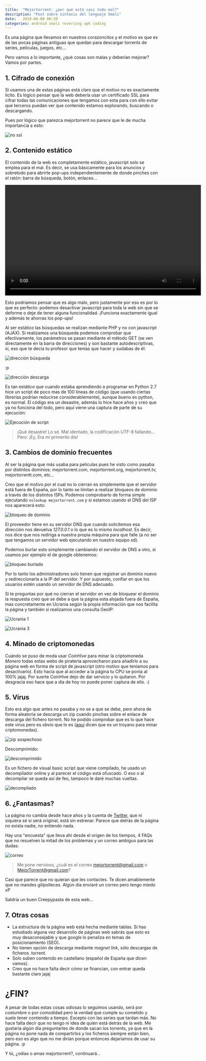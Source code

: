 ```yaml
---
title:  "Mejortorrent: ¿por qué está casi todo mal?"
description: "Post sobre sintaxis del lenguaje Smali"
date:   2019-06-08 00:20
categories: android smali reversing apk coding
---
```


Es una página que llevamos en nuestros corazoncitos y el motivo es que es de las pocas
páginas antiguas que quedan para descargar torrents de series, peliculas, juegos, etc...

Pero vamos a lo importante, ¿qué cosas son malas y deberían mejorar? Vamos por partes.

## 1. Cifrado de conexión

Si usamos una de estas páginas está claro que el motivo no es exactamente lícito. 
Es lógico pensar que la web debería usar un certificado SSL para cifrar todas las 
comunicaciones que tengamos con esta para con ello evitar que terceros puedan ver que
contenido estamos explorando, buscando o descargando.

Pues por lógico que parezca mejortorrent no parece que le de mucha importancia a esto:

![no ssl]({{site.url}}/assets/mejortorrent/noenc.png)

## 2. Contenido estático

El contenido de la web es completamente estático, javascript solo se emplea para el mal.
Es decir, se usa básicamente para los anuncios y sobretodo para abrirte pop-ups
independientemente de donde pinches con el ratón: barra de búsqueda, botón, enlaces...

<video width="640" height="360" controls>
    <source src="{{site.url}}/assets/mejortorrent/busqueda.mp4" type="video/mp4">
    Your browser does not support the video tag.
</video>

Esto podríamos pensar que es algo malo, pero justamente por eso es por lo que es
perfecto: podemos desactivar javascript para toda la web sin que se deforme o deje de 
tener alguna funcionalidad. ¡Funciona exactamente igual y además  te ahorras los 
pop-ups!

Al ser estático las búsquedas se realizan mediante PHP y no con javascript (AJAX).
Si realizamos una búsqueda podemos comprobar que efectivamente, los parámetros se pasan
mediante el método GET (se ven directamente en la barra de direcciones) y son bastante
autodescriptivas, sí, eso que te decía tu profesor que tenías que hacer y sudabas de él:

![dirección búsqueda]({{site.url}}/assets/mejortorrent/direccion.png) 

:p

![dirección descarga]({{site.url}}/assets/mejortorrent/direccion2.png)

Es tan estático que cuando estaba aprendiendo a programar en Python 2.7 hice un script
de poco mas de 100 líneas de código (que usando ciertas librerías podrían reducirse 
considerablemente), aunque bueno es python, es normal. El código era un desastre, además lo hice hace años y creo que ya no funciona del todo, pero aquí viene
una captura de parte de su ejecución:

![Ejecución de script]({{site.url}}/assets/mejortorrent/script.png)

> ¡Qué desastre! Lo sé. Mal identado, la codificación UTF-8 fallando... Pero: ¡Ey,
> Era mi primerito día!

## 3. Cambios de dominio frecuentes

Al ser la página que más usaba para peliculas pues he visto como pasaba por distintos 
dominios: mejortorrent.com, mejortorrent.org, mejortorrent.tv, mejortorrentt.com, etc...

Creo que el motivo por el cual no lo cierran es simplemente que el servidor está fuera
de España, por lo tanto se limitan a realizar bloqueos de dominio a través de los 
distintos ISPs. Podemos comprobarlo de forma simple ejecutando `nslookup mejortorrent.com` y si estamos usando el DNS del ISP nos aparecerá esto:

![bloqueo de dominio]({{site.url}}/assets/mejortorrent/bloqueo.png)

El proveedor tiene en su servidor DNS que cuando solicitemos esa dirección nos devuelva *127.0.0.1* o lo que es lo mismo *localhost*. Es decir, nos dice que nos rediriga a nuestra propia máquina para que falle (a no ser que tengamos un servidor web ejecutando en nuestro equipo xd).

Podemos burlar esto simplemente cambiando el servidor de DNS a otro, si usamos por ejemplo el de google obtenemos:

![bloqueo burlado]({{site.url}}/assets/mejortorrent/desbloqueo.png)

 Por lo tanto los administradores solo tienen que registrar un dominio
nuevo y redireccionarla a la IP del servidor. Y por supuesto, confiar en que los 
usuarios estén usando un servidor de DNS adecuado.

Si te preguntas por qué no cierran el servidor en vez de bloquear el dominio la 
respuesta creo que se debe a que la página esta alojada fuera de España, mas 
concretamente en Ucrania según la propia información que nos facilita la página y
también si realizamos una consulta GeoIP:

![Ucrania 1]({{site.url}}/assets/mejortorrent/ukr1.png)

![Ucrania 3]({{site.url}}/assets/mejortorrent/ukr3.png)

## 4. Minado de criptomonedas

Cuándo se puso de moda usar *CoinHive* para minar la criptomoneda *Monero* todas estas
webs de piratería aprovecharon para añadirlo a su página web en forma de script de 
javascript (otro motivo que teníamos para desactivarlo). Esto hacía que al acceder a la
página tu CPU se ponía al 100% jajaj. Por suerte CoinHive dejo de dar servicio y lo
quitaron. Por desgracia eso hace que a día de hoy no puede poner captura de ello. :(


## 5. Virus

Esto era algo que antes no pasaba y no se a que se debe, pero ahora de forma aleatoria
se descarga un zip cuando pinchas sobre el enlace de descarga del fichero torrent. No
he podido comprobar que es lo que hace este virus pero es obvio que lo es 
([aquí](https://www.mediavida.com/foro/hard-soft/troyano-minador-617386) dicen que es
un troyano para minar criptomonedas).

![zip sospechoso]({{site.url}}/assets/mejortorrent/virus1.png)

Descomprimido:

![descomprimido]({{site.url}}/assets/mejortorrent/virus2.png)

Es un fichero de visual basic script que viene compilado, he usado un decompilador 
online y al parecer el código está ofuscado. O eso o al decompilar se queda así de
feo, tampoco le daré muchas vueltas.

![decompilado]({{site.url}}/assets/mejortorrent/virus3.png)

## 6. ¿Fantasmas?
La página no cambia desde hace años y la cuenta de 
[Twitter](https://twitter.com/MejorTorrent), que ni siquiera sé si será original, está
sin estrenar. Parece que detrás de la página no exista nadie, no entiendo nada. 

Hay una "encuesta" que lleva ahí desde el origen de los tiempos, 4 FAQs que no resuelven
la mitad de los problemas y un correo ambiguo para las dudas:

![correo]({{site.url}}/assets/mejortorrent/para_mandar.jpg)

> Me pone nervioso, ¿cuál es el correo mejortorrent@gmail.com o MejorTorrent@gmail.com?

Casi que parece que no quieran que les contactes. Te dicen amablemente que no mandes 
gilipolleces. Algún día enviaré un correo pero tengo miedo xP

Saldría un buen Creepypasta de esta web...

## 7. Otras cosas

* La estructura de la página web está hecha mediante tablas. Si has estudiado alguna
  vez desarrollo de páginas web sabrás que esto es muy desaconsejable y que google lo 
  penaliza en temas de posicionamiento (SEO).
* No tienen opción de descarga mediante *magnet link*, sólo descargas de ficheros 
  .torrent. 
* Solo suben contenido en castellano (español de España que dicen vamos).
* Creo que no hace falta decir cómo se financian, con entrar queda bastante claro jajaj

# ¿FIN?

A pesar de todas estas cosas odiosas lo seguimos usando, será por costumbre o por 
comodidad pero la verdad que cumple su cometido y suele tener contenido a tiempo. 
Excepto con las series que tardan más. No hace falta decir que no tengo ni idea de quién
está detrás de la web. Me gustaría algún día preguntarles de donde sacan los torrents, 
ya que en la página no pone nada de compartirlos y los ficheros siempre están bien, 
pero eso es algo que no me dirían porque entonces dejaríamos de usar su página. :p

Y tú, ¿odias o amas mejortorrent?, continuará...

